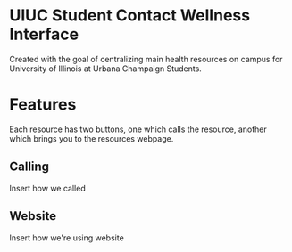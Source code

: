 # UIUC Student Contact Wellness Interface
Created with the goal of centralizing main health resources on campus for University of Illinois at Urbana Champaign Students.


# Features


Each resource has two buttons, one which calls the resource, another which brings you to the resources webpage.

## Calling
Insert how we called

## Website
Insert how we're using website